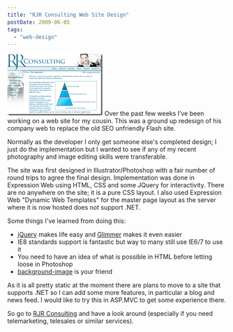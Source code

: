 ```yaml
---
title: "RJR Consulting Web Site Design"
postDate: 2009-06-05
tags: 
  - "web-design"
---
```

![RJR Consulting Thumbnail](./rjrwebdesign_3.png)
Over the past few weeks I’ve been working on a web site for my cousin. This was a ground up redesign of his company web to replace the old SEO unfriendly Flash site.

Normally as the developer I only get someone else's completed design; I just do the implementation but I wanted to see if any of my recent photography and image editing skills were transferable.

The site was first designed in Illustrator/Photoshop with a fair number of round trips to agree the final design. Implementation was done in Expression Web using HTML, CSS and some JQuery for interactivity. There are no anywhere on the site; it is a pure CSS layout. I also used Expression Web "Dynamic Web Templates" for the master page layout as the server where it is now hosted does not support .NET.

Some things I've learned from doing this:

- [jQuery](http://jquery.com/) makes life easy and [Glimmer](http://www.visitmix.com/Lab/Glimmer) makes it even easier
- IE8 standards support is fantastic but way to many still use IE6/7 to use it
- You need to have an idea of what is possible in HTML before letting loose in Photoshop
- [background-image](http://www.w3.org/TR/CSS2/colors.html#background-properties) is your friend

As it is all pretty static at the moment there are plans to move to a site that supports .NET so I can add some more features, in particular a blog and news feed. I would like to try this in ASP.MVC to get some experience there.

So go to [RJR Consulting](http://www.rjrconsulting.co.uk/ "RJR Consulting") and have a look around (especially if you need telemarketing, telesales or similar services).
